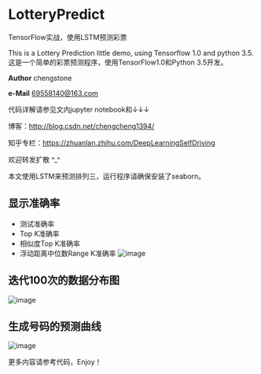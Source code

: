 # LotteryPredict
TensorFlow实战，使用LSTM预测彩票

This is a Lottery Prediction little demo, using Tensorflow 1.0 and python 3.5.
这是一个简单的彩票预测程序，使用TensorFlow1.0和Python 3.5开发。

__Author__ chengstone

__e-Mail__ 69558140@163.com

代码详解请参见文内jupyter notebook和↓↓↓

博客：http://blog.csdn.net/chengcheng1394/

知乎专栏：https://zhuanlan.zhihu.com/DeepLearningSelfDriving

欢迎转发扩散 ^_^

本文使用LSTM来预测排列三，运行程序请确保安装了seaborn。

## 显示准确率
 - 测试准确率
 - Top K准确率
 - 相似度Top K准确率
 - 浮动距离中位数Range K准确率
![image](https://raw.githubusercontent.com/chengstone/LotteryPredict/master/assets/accuracy.png)

## 迭代100次的数据分布图
![image](https://raw.githubusercontent.com/chengstone/LotteryPredict/master/assets/random-512.png)

## 生成号码的预测曲线
![image](https://raw.githubusercontent.com/chengstone/LotteryPredict/master/assets/prediction.png)

更多内容请参考代码，Enjoy！

